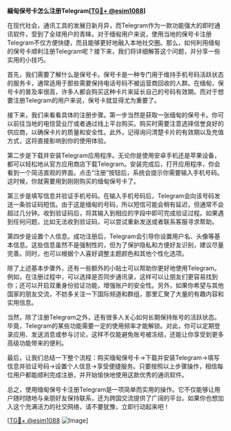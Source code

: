 **緬甸保号卡怎么注册Telegram[[TG💪+ @esim1088](https://t.me/s/esim1088)]**

在现代社会，通讯工具的发展日新月异，而Telegram作为一款功能强大的即时通讯软件，受到了全球用户的青睐。对于缅甸用户来说，使用当地的保号卡注册Telegram不仅方便快捷，而且能够更好地融入本地社交圈。那么，如何利用缅甸的保号卡顺利注册Telegram呢？接下来，我们将详细解答这个问题，并分享一些实用的小技巧。

首先，我们需要了解什么是保号卡。保号卡是一种专门用于维持手机号码活跃状态的服务卡，通常适用于那些需要保持电话号码不被运营商回收的人群。在缅甸，保号卡的普及率很高，许多人都会购买这种卡片来延长自己的号码有效期。而对于想要注册Telegram的用户来说，保号卡就显得尤为重要了。

接下来，我们来看看具体的注册步骤。第一步当然是获取一张缅甸的保号卡。你可以前往当地的电信营业厅或者通过线上平台购买。购买时需要注意选择信誉良好的供应商，以确保卡片的质量和安全性。此外，记得询问清楚卡片的有效期以及充值方式，这将直接影响到你的使用体验。

第二步是下载并安装Telegram应用程序。无论你是使用安卓手机还是苹果设备，都可以轻松地从官方应用商店下载Telegram。安装完成后，打开应用程序，你会看到一个简洁直观的界面。点击“注册”按钮后，系统会提示你需要输入手机号码。这时候，你就需要用到刚刚购买的缅甸保号卡了。

第三步是填写信息并验证手机号码。在输入手机号码后，Telegram会向该号码发送一条验证码短信。由于这是缅甸的号码，所以短信可能会稍有延迟，但通常不会超过几分钟。收到验证码后，将其输入到相应的字段中即可完成验证过程。如果遇到任何问题，比如无法收到验证码，可以尝试重新发送或者联系客服寻求帮助。

第四步是设置个人信息。成功注册后，Telegram会引导你设置用户名、头像等基本信息。这些信息虽然不是强制性的，但为了保护隐私和方便好友识别，建议尽量完善。同时，也可以根据个人喜好调整主题颜色和其他个性化选项。

除了上述基本步骤外，还有一些额外的小贴士可以帮助你更好地使用Telegram。例如，在注册过程中，可以选择是否同步通讯录，这样可以让朋友们更容易找到你；还可以开启双重身份验证功能，增强账户的安全性。另外，如果你希望与其他国家的朋友交流，不妨多关注一下国际频道和群组，那里汇聚了大量的有趣内容和实用信息。

当然，除了注册Telegram之外，还有很多人关心如何长期保持账号的活跃状态。毕竟，Telegram的某些功能需要一定的使用频率才能解锁。对此，你可以定期登录应用、发送消息或参与讨论，这样不仅能避免账号被冻结，还能让你享受到更多高级功能带来的便利。

最后，让我们总结一下整个流程：购买缅甸保号卡→下载并安装Telegram→填写信息并验证号码→设置个人信息→享受便捷服务。只要按照以上步骤操作，相信每位用户都能顺利完成注册，并开始愉快地使用这款优秀的通讯软件。

总之，使用缅甸保号卡注册Telegram是一项简单而实用的操作。它不仅能够让用户随时随地与亲朋好友保持联系，还为跨国交流提供了广阔的平台。如果你也想加入这个充满活力的社交网络，请不要犹豫，立即行动起来吧！

[[TG💪+ @esim1088](https://t.me/s/esim1088) ![Image](https://i.postimg.cc/4NQfJmqS/Snipaste-2025-05-13-00-14-12.png)]